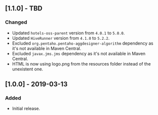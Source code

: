 ## [1.1.0] - TBD
### Changed
- Updated `hotels-oss-parent` version from `4.0.1` to `5.0.0`.
- Updated `HiveRunner` version from `4.1.0` to `5.2.2`.
- Excluded `org.pentaho.pentaho-aggdesigner-algorithm` dependency as it's not available in Maven Central.
- Excluded `javax.jms.jms` dependency as it's not available in Maven Central.
- HTML is now using logo.png from the resources folder instead of the unexistent one.

## [1.0.0] - 2019-03-13
### Added
- Initial release.
